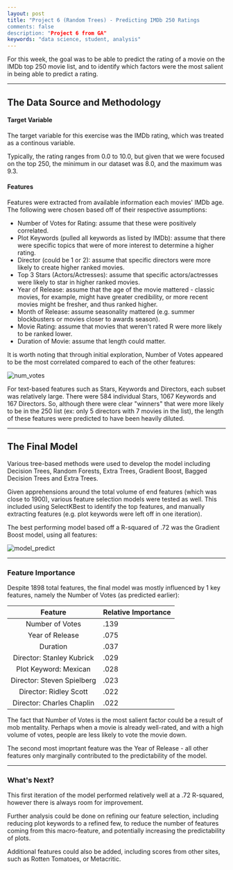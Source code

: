 ```yaml
---
layout: post
title: "Project 6 (Random Trees) - Predicting IMDb 250 Ratings
comments: false
description: "Project 6 from GA"
keywords: "data science, student, analysis"
---
```


For this week, the goal was to be able to predict the rating of a movie on the IMDb top 250 movie list, and to identify which factors were the most salient in being able to predict a rating.

---

## The Data Source and Methodology

#### Target Variable

The target variable for this exercise was the IMDb rating, which was treated as a continous variable. 

Typically, the rating ranges from 0.0 to 10.0, but given that we were focused on the top 250, the minimum in our dataset was 8.0, and the maximum was 9.3.

#### Features

Features were extracted from available information each movies' IMDb age. The following were chosen based off of their respective assumptions:

- Number of Votes for Rating: assume that these were positively correlated. 
- Plot Keywords (pulled all keywords as listed by IMDb): assume that there were specific topics that were of more interest to determine a higher rating. 
- Director (could be 1 or 2): assume that specific directors were more likely to create higher ranked movies.
- Top 3 Stars (Actors/Actresses): assume that specific actors/actresses were likely to star in higher ranked movies.
- Year of Release: assume that the age of the movie mattered - classic movies, for example, might have greater credibility, or more recent movies might be fresher, and thus ranked higher.
- Month of Release: assume seasonality mattered (e.g. summer blockbusters or movies closer to awards season).
- Movie Rating: assume that movies that weren't rated R were more likely to be ranked lower.
- Duration of Movie: assume that length could matter.

It is worth noting that through initial exploration, Number of Votes appeared to be the most correlated compared to each of the other features:

![num_votes](http://yoyoyokatty.github.io/images_kl/project6-imdb/num_votes.png)

For text-based features such as Stars, Keywords and Directors, each subset was relatively large. There were 584 individual Stars, 1067 Keywords and 167 Directors. So, although there were clear "winners" that were more likely to be in the 250 list (ex: only 5 directors with 7 movies in the list), the length of these features were predicted to have been heavily diluted.

---

## The Final Model

Various tree-based methods were used to develop the model including Decision Trees, Random Forests, Extra Trees, Gradient Boost, Bagged Decision Trees and Extra Trees. 

Given apprehensions around the total volume of end features (which was close to 1900), various feature selection models were tested as well. This included using SelectKBest to identify the top features, and manually extracting features (e.g. plot keywords were left off in one iteration).

The best performing model based off a R-squared of .72 was the Gradient Boost model, using all features:

![model_predict](http://yoyoyokatty.github.io/images_kl/project6-imdb/model_predict.png)

---

### Feature Importance

Despite 1898 total features, the final model was mostly influenced by 1 key features, namely the Number of Votes (as predicted earlier):

|          Feature           | Relative Importance | 
|:--------------------------:|---------------------|
| Number of Votes            | .139                |
| Year of Release            | .075                |
| Duration                   | .037                |
| Director: Stanley Kubrick  | .029                |
| Plot Keyword: Mexican      | .028                |
| Director: Steven Spielberg | .023                |
| Director: Ridley Scott     | .022                |
| Director: Charles Chaplin  | .022                |

The fact that Number of Votes is the most salient factor could be a result of mob mentality. Perhaps when a movie is already well-rated, and with a high volume of votes, people are less likely to vote the movie down. 

The second most imoprtant feature was the Year of Release - all other features only marginally contributed to the predictability of the model. 

---

### What's Next?

This first iteration of the model performed relatively well at a .72 R-squared, however there is always room for improvement.

Further analysis could be done on refining our feature selection, including reducing plot keywords to a refined few, to reduce the number of features coming from this macro-feature, and potentially increasing the predictability of plots. 

Additional features could also be added, including scores from other sites, such as Rotten Tomatoes, or Metacritic. 
